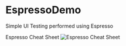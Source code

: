 # EspressoDemo
Simple UI Testing performed using Espresso

Espresso Cheat Sheet
![Espresso Cheat Sheet](https://cdn-images-1.medium.com/max/1000/1*QMdbk0jkdlqxNH9GrZyqlQ.png)
